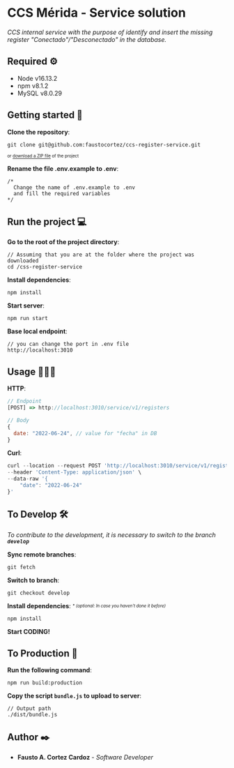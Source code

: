 # CCS Mérida - Service solution
_CCS internal service with the purpose of identify and insert the missing register "Conectado"/"Desconectado" in the database._

## Required ⚙️

* Node v16.13.2
* npm v8.1.2
* MySQL v8.0.29

## Getting started 🔧

__Clone the repository__:
```
git clone git@github.com:faustocortez/ccs-register-service.git
```
<sub><sup>or [download a ZIP file](https://github.com/faustocortez/ccs-register-service/archive/refs/heads/main.zip) of the project</sup></sub>


__Rename the file .env.example to .env__:
```
/* 
  Change the name of .env.example to .env
  and fill the required variables
*/
```

## Run the project 💻

__Go to the root of the project directory__:
```
// Assuming that you are at the folder where the project was downloaded
cd /css-register-service
```

__Install dependencies__:
```
npm install
```

__Start server__:
```
npm run start
```

__Base local endpoint__:
```
// you can change the port in .env file
http://localhost:3010
```

## Usage 👨🏻‍💻

__HTTP__:
```js
// Endpoint
[POST] => http://localhost:3010/service/v1/registers

// Body
{
  date: "2022-06-24", // value for "fecha" in DB
}
```
__Curl__:
```js
curl --location --request POST 'http://localhost:3010/service/v1/registers' \
--header 'Content-Type: application/json' \
--data-raw '{
    "date": "2022-06-24"
}'
```

## To Develop 🛠

_To contribute to the development, it is necessary to switch to the branch <code><strong>develop</strong></code>_

__Sync remote branches__:
```
git fetch
```

__Switch to branch__:
```
git checkout develop
```

__Install dependencies__:
_<sub><sup>* (optional: In case you haven't done it before)</sup></sub>_
```
npm install
```

__Start CODING!__


## To Production 🚀

__Run the following command__:
```
npm run build:production
```

__Copy the script <code>bundle.js</code> to upload to server__:
```
// Output path
./dist/bundle.js
```

## Author ✒️

* **Fausto A. Cortez Cardoz** - *Software Developer*